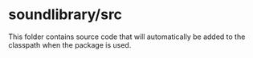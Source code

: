 # soundlibrary/src

This folder contains source code that will automatically be added to the classpath when
the package is used.
